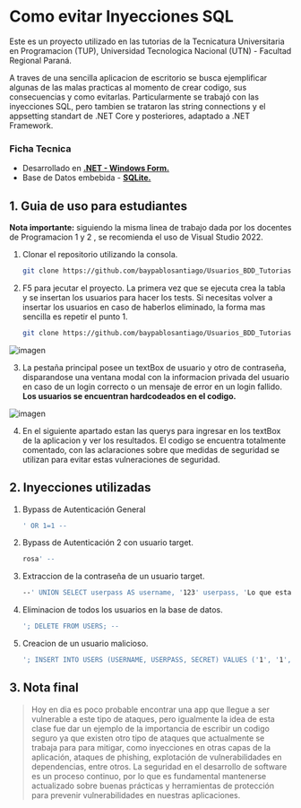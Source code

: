 # Como evitar Inyecciones SQL

Este es un proyecto utilizado en las tutorias de la Tecnicatura Universitaria en Programacion (TUP), Universidad Tecnologica Nacional (UTN) - Facultad Regional Paraná.

A traves de una sencilla aplicacion de escritorio se busca ejemplificar algunas de las malas practicas al momento de crear codigo, sus consecuencias y como evitarlas. Particularmente se trabajó con las inyecciones SQL, pero tambien se trataron las string connections y el appsetting standart de .NET Core y posteriores, adaptado a .NET Framework.

### Ficha Tecnica

- Desarrollado en **[.NET - Windows Form.](https://learn.microsoft.com/es-es/dotnet/desktop/winforms/?view=netdesktop-9.0)**
- Base de Datos embebida - **[SQLite.](https://www.sqlite.org/)**

## 1. Guia de uso para estudiantes

**Nota importante:** siguiendo la misma linea de trabajo dada por los docentes de Programacion 1 y 2 , se recomienda el uso de Visual Studio 2022.

1. Clonar el repositorio utilizando la consola.
   ```sh
   git clone https://github.com/baypablosantiago/Usuarios_BDD_Tutorias.git
    ```
2. F5 para jecutar el proyecto. La primera vez que se ejecuta crea la tabla y se insertan los usuarios para hacer los tests. Si necesitas volver a insertar los usuarios en caso de haberlos eliminado, la forma mas sencilla es repetir el punto 1.
   ```sh
   git clone https://github.com/baypablosantiago/Usuarios_BDD_Tutorias.git
    ```

![imagen](https://github.com/user-attachments/assets/4b607a63-9612-4795-b1d5-55305ec4f95a)

3. La pestaña principal posee un textBox de usuario y otro de contraseña, disparandose una ventana modal con la informacion privada del usuario en caso de un login correcto o un mensaje de error en un login fallido. **Los usuarios se encuentran hardcodeados en el codigo.**

![imagen](https://github.com/user-attachments/assets/d70b268e-1481-4d26-877b-88bac827dc33)

4. En el siguiente apartado estan las querys para ingresar en los textBox de la aplicacion y ver los resultados.
El codigo se encuentra totalmente comentado, con las aclaraciones sobre que medidas de seguridad se utilizan para evitar estas vulneraciones de seguridad.

## 2. Inyecciones utilizadas

1. Bypass de Autenticación General
   ```sh
   ' OR 1=1 --
    ```
    
2. Bypass de Autenticación 2 con usuario target.
   ```sh
   rosa' --
    ```

3. Extraccion de la contraseña de un usuario target.
   ```sh
   --' UNION SELECT userpass AS username, '123' userpass, 'Lo que esta despues de Bienvenid@ es la password de juan' sensitive_information FROM USERS WHERE username = 'juan' ORDER BY username DESC; --
    ```

4. Eliminacion de todos los usuarios en la base de datos.
   ```sh
   '; DELETE FROM USERS; --
    ```
 
5. Creacion de un usuario malicioso.
   ```sh
   '; INSERT INTO USERS (USERNAME, USERPASS, SECRET) VALUES ('1', '1', 'Su App fue vulnerada.'); --
    ```  
    
## 3. Nota final

> Hoy en dia es poco probable encontrar una app que llegue a ser vulnerable a este tipo de ataques,
> pero igualmente la idea de esta clase fue dar un ejemplo de la importancia de escribir un codigo seguro
> ya que existen otro tipo de ataques que actualmente se trabaja para para mitigar, como inyecciones en otras
> capas de la aplicación, ataques de phishing, explotación de vulnerabilidades en dependencias, entre otros.
> La seguridad en el desarrollo de software es un proceso continuo, por lo que es fundamental mantenerse actualizado
> sobre buenas prácticas y herramientas de protección para prevenir vulnerabilidades en nuestras aplicaciones.

